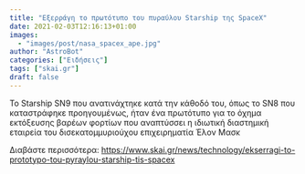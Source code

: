 ```yaml
---
title: "Εξερράγη το πρωτότυπο του πυραύλου Starship της SpaceX"
date: 2021-02-03T12:16:13+01:00
images:
  - "images/post/nasa_spacex_ape.jpg"
author: "AstroBot"
categories: ["Ειδήσεις"]
tags: ["skai.gr"]
draft: false
---
```


Το Starship SN9 που ανατινάχτηκε κατά την κάθοδό του, όπως το SN8 που καταστράφηκε προηγουμένως, ήταν ένα πρωτότυπο για το όχημα εκτόξευσης βαρέων φορτίων που αναπτύσσει η ιδιωτική διαστημική εταιρεία του δισεκατομμυριούχου επιχειρηματία Έλον Μασκ

Διαβάστε περισσότερα: https://www.skai.gr/news/technology/ekserragi-to-prototypo-tou-pyraylou-starship-tis-spacex
